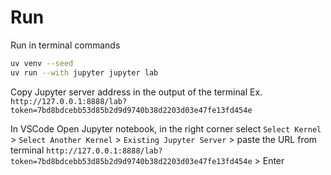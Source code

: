 # Run

Run in terminal commands

```bash
uv venv --seed
uv run --with jupyter jupyter lab
```

Copy Jupyter server address in the output of the terminal
Ex. `http://127.0.0.1:8888/lab?token=7bd8bdcebb53d85b2d9d9740b38d2203d03e47fe13fd454e`

In VSCode Open Jupyter notebook, in the right corner select
`Select Kernel` > `Select Another Kernel` > `Existing Jupyter Server` > paste the URL from terminal `http://127.0.0.1:8888/lab?token=7bd8bdcebb53d85b2d9d9740b38d2203d03e47fe13fd454e` > Enter
